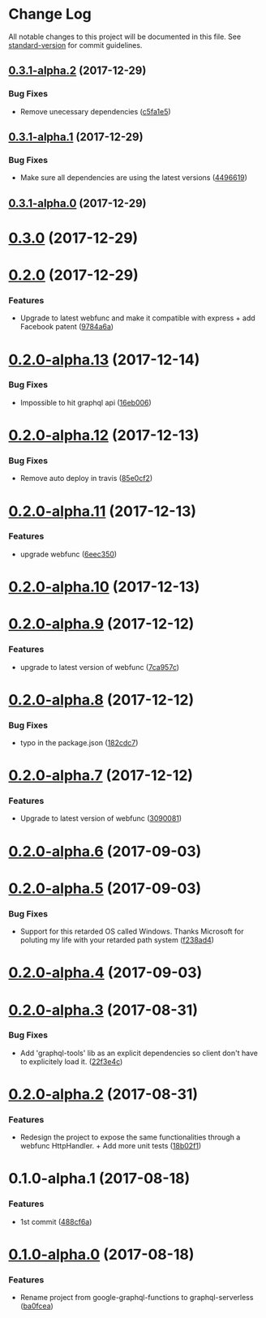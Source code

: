 # Change Log

All notable changes to this project will be documented in this file. See [standard-version](https://github.com/conventional-changelog/standard-version) for commit guidelines.

<a name="0.3.1-alpha.2"></a>
## [0.3.1-alpha.2](https://github.com/nicolasdao/google-graphql-functions/compare/v0.3.1-alpha.1...v0.3.1-alpha.2) (2017-12-29)


### Bug Fixes

* Remove unecessary dependencies ([c5fa1e5](https://github.com/nicolasdao/google-graphql-functions/commit/c5fa1e5))



<a name="0.3.1-alpha.1"></a>
## [0.3.1-alpha.1](https://github.com/nicolasdao/google-graphql-functions/compare/v0.3.1-alpha.0...v0.3.1-alpha.1) (2017-12-29)


### Bug Fixes

* Make sure all dependencies are using the latest versions ([4496619](https://github.com/nicolasdao/google-graphql-functions/commit/4496619))



<a name="0.3.1-alpha.0"></a>
## [0.3.1-alpha.0](https://github.com/nicolasdao/google-graphql-functions/compare/v0.3.0...v0.3.1-alpha.0) (2017-12-29)



<a name="0.3.0"></a>
# [0.3.0](https://github.com/nicolasdao/google-graphql-functions/compare/v0.2.0...v0.3.0) (2017-12-29)



<a name="0.2.0"></a>
# [0.2.0](https://github.com/nicolasdao/google-graphql-functions/compare/v0.2.0-alpha.13...v0.2.0) (2017-12-29)


### Features

* Upgrade to latest webfunc and make it compatible with express + add Facebook patent ([9784a6a](https://github.com/nicolasdao/google-graphql-functions/commit/9784a6a))



<a name="0.2.0-alpha.13"></a>
# [0.2.0-alpha.13](https://github.com/nicolasdao/google-graphql-functions/compare/v0.2.0-alpha.12...v0.2.0-alpha.13) (2017-12-14)


### Bug Fixes

* Impossible to hit graphql api ([16eb006](https://github.com/nicolasdao/google-graphql-functions/commit/16eb006))



<a name="0.2.0-alpha.12"></a>
# [0.2.0-alpha.12](https://github.com/nicolasdao/google-graphql-functions/compare/v0.2.0-alpha.11...v0.2.0-alpha.12) (2017-12-13)


### Bug Fixes

* Remove auto deploy in travis ([85e0cf2](https://github.com/nicolasdao/google-graphql-functions/commit/85e0cf2))



<a name="0.2.0-alpha.11"></a>
# [0.2.0-alpha.11](https://github.com/nicolasdao/google-graphql-functions/compare/v0.2.0-alpha.10...v0.2.0-alpha.11) (2017-12-13)


### Features

* upgrade webfunc ([6eec350](https://github.com/nicolasdao/google-graphql-functions/commit/6eec350))



<a name="0.2.0-alpha.10"></a>
# [0.2.0-alpha.10](https://github.com/nicolasdao/google-graphql-functions/compare/v0.2.0-alpha.9...v0.2.0-alpha.10) (2017-12-13)



<a name="0.2.0-alpha.9"></a>
# [0.2.0-alpha.9](https://github.com/nicolasdao/google-graphql-functions/compare/v0.2.0-alpha.8...v0.2.0-alpha.9) (2017-12-12)


### Features

* upgrade to latest version of webfunc ([7ca957c](https://github.com/nicolasdao/google-graphql-functions/commit/7ca957c))



<a name="0.2.0-alpha.8"></a>
# [0.2.0-alpha.8](https://github.com/nicolasdao/google-graphql-functions/compare/v0.2.0-alpha.7...v0.2.0-alpha.8) (2017-12-12)


### Bug Fixes

* typo in the package.json ([182cdc7](https://github.com/nicolasdao/google-graphql-functions/commit/182cdc7))



<a name="0.2.0-alpha.7"></a>
# [0.2.0-alpha.7](https://github.com/nicolasdao/google-graphql-functions/compare/v0.2.0-alpha.6...v0.2.0-alpha.7) (2017-12-12)


### Features

* Upgrade to latest version of webfunc ([3090081](https://github.com/nicolasdao/google-graphql-functions/commit/3090081))



<a name="0.2.0-alpha.6"></a>
# [0.2.0-alpha.6](https://github.com/nicolasdao/google-graphql-functions/compare/v0.2.0-alpha.5...v0.2.0-alpha.6) (2017-09-03)



<a name="0.2.0-alpha.5"></a>
# [0.2.0-alpha.5](https://github.com/nicolasdao/google-graphql-functions/compare/v0.2.0-alpha.4...v0.2.0-alpha.5) (2017-09-03)


### Bug Fixes

* Support for this retarded OS called Windows. Thanks Microsoft for poluting my life with your retarded path system ([f238ad4](https://github.com/nicolasdao/google-graphql-functions/commit/f238ad4))



<a name="0.2.0-alpha.4"></a>
# [0.2.0-alpha.4](https://github.com/nicolasdao/google-graphql-functions/compare/v0.2.0-alpha.3...v0.2.0-alpha.4) (2017-09-03)



<a name="0.2.0-alpha.3"></a>
# [0.2.0-alpha.3](https://github.com/nicolasdao/google-graphql-functions/compare/v0.2.0-alpha.2...v0.2.0-alpha.3) (2017-08-31)


### Bug Fixes

* Add 'graphql-tools' lib as an explicit dependencies so client don't have to explicitely load it. ([22f3e4c](https://github.com/nicolasdao/google-graphql-functions/commit/22f3e4c))



<a name="0.2.0-alpha.2"></a>
# [0.2.0-alpha.2](https://github.com/nicolasdao/google-graphql-functions/compare/v0.1.0-alpha.1...v0.2.0-alpha.2) (2017-08-31)


### Features

* Redesign the project to expose the same functionalities through a webfunc HttpHandler. + Add more unit tests ([18b02f1](https://github.com/nicolasdao/google-graphql-functions/commit/18b02f1))



<a name="0.1.0-alpha.1"></a>
# 0.1.0-alpha.1 (2017-08-18)


### Features

* 1st commit ([488cf6a](https://github.com/nicolasdao/google-graphql-functions/commit/488cf6a))



<a name="0.1.0-alpha.0"></a>
# [0.1.0-alpha.0](https://github.com/nicolasdao/google-graphql-functions/compare/v0.1.0-alpha.19...v0.1.0-alpha.0) (2017-08-18)


### Features

* Rename project from google-graphql-functions to graphql-serverless ([ba0fcea](https://github.com/nicolasdao/google-graphql-functions/commit/ba0fcea))
